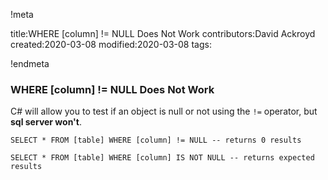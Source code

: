 !meta

title:WHERE [column] != NULL Does Not Work
contributors:David Ackroyd
created:2020-03-08
modified:2020-03-08
tags:

!endmeta


### WHERE [column] != NULL Does Not Work

C# will allow you to test if an object is null or not using the `!=` operator, but **sql server won't**.

	SELECT * FROM [table] WHERE [column] != NULL -- returns 0 results

	SELECT * FROM [table] WHERE [column] IS NOT NULL -- returns expected results
